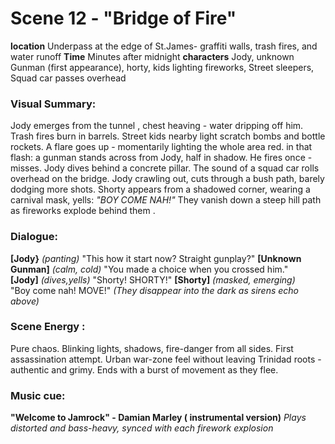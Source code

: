 # Scene 12 - "Bridge of Fire"
**location** Underpass at the edge of St.James- graffiti walls, trash fires, and water runoff
**Time** Minutes after midnight
**characters** Jody, unknown Gunman (first appearance), horty, kids lighting fireworks, Street sleepers, Squad car passes overhead
### Visual Summary:
Jody emerges from the tunnel , chest heaving - water dripping off him. 
Trash fires burn in barrels. Street kids nearby light scratch bombs and bottle rockets.
A flare goes up - momentarily lighting the whole area red.
in that flash: a gunman stands across from Jody, half in shadow. 
He fires once - misses.
Jody dives behind a concrete pillar.
 The sound of a squad car rolls overhead on the bridge.
 Jody crawling out, cuts through a bush path, barely dodging more shots.
 Shorty appears from a shadowed corner, wearing a carnival mask, yells:
 *"BOY COME NAH!"*
 They vanish down a steep hill path as fireworks explode behind them .
 ### Dialogue:
 **[Jody}** *(panting)*
 "This how it start now? Straight gunplay?" 
 **[Unknown Gunman]** *(calm, cold)*
 "You made a choice when you crossed him."   
 **[Jody]** *(dives,yells)*
 "Shorty! SHORTY!"
 **[Shorty]** *(masked, emerging)*  
 "Boy come nah! MOVE!"
 *(They disappear into the dark as sirens echo above)*
 ### Scene Energy :
 Pure chaos.
 Blinking lights, shadows, fire-danger from all sides.
 First assassination attempt.
 Urban war-zone feel without leaving Trinidad roots - authentic and grimy.
 Ends with a burst of movement as they flee.
 ### Music cue:
 **"Welcome to Jamrock" - Damian Marley ( instrumental version)**
 *Plays distorted and bass-heavy, synced with each firework explosion*
